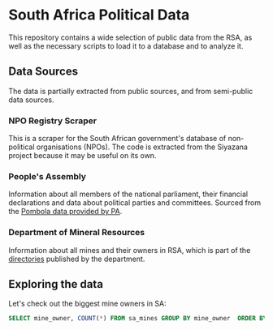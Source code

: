 # South Africa Political Data

This repository contains a wide selection of public data from the RSA, as well as the necessary scripts to load it to a database and to analyze it.

## Data Sources

The data is partially extracted from public sources, and from semi-public data sources.

### NPO Registry Scraper

This is a scraper for the South African government's database of non-political organisations (NPOs). The code is extracted from the Siyazana project because it may be useful on its own.

### People's Assembly

Information about all members of the national parliament, their financial declarations and data about political parties and committees. Sourced from the [Pombola data provided by PA](http://www.pa.org.za/help/api). 

### Department of Mineral Resources

Information about all mines and their owners in RSA, which is part of the [directories](http://www.dmr.gov.za/publications/viewcategory/121-directories.html) published by the department.


## Exploring the data

Let's check out the biggest mine owners in SA:

```sql
SELECT mine_owner, COUNT(*) FROM sa_mines GROUP BY mine_owner  ORDER BY COUNT(*) DESC LIMIT 20;
```



